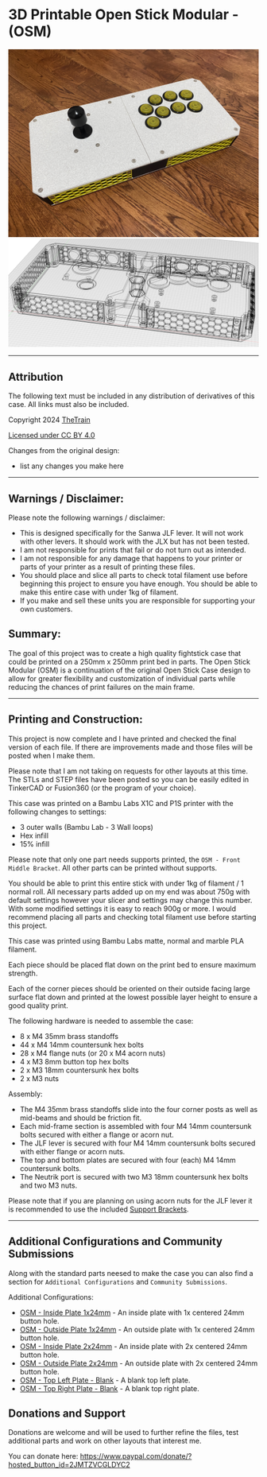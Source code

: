 # 3D Printable Open Stick Modular - (OSM)

![3D Printable Open Stick Modular (OSM) - Complete Front](Assets/OSM%20-%2001.JPG)
![3D Printable Open Stick Modular (OSM) - Wireframe](Assets/OSM%20-%20Wireframe.png)

---

## Attribution

The following text must be included in any distribution of derivatives of this case. All links must also be included.

Copyright 2024 [TheTrain](https://github.com/TheTrainGoes)

[Licensed under CC BY 4.0](https://creativecommons.org/licenses/by/4.0/)

Changes from the original design:
  - list any changes you make here

---

## Warnings / Disclaimer:

Please note the following warnings / disclaimer:
- This is designed specifically for the Sanwa JLF lever.  It will not work with other levers.  It should work with the JLX but has not been tested.
- I am not responsible for prints that fail or do not turn out as intended.
- I am not responsible for any damage that happens to your printer or parts of your printer as a result of printing these files.
- You should place and slice all parts to check total filament use before beginning this project to ensure you have enough.  You should be able to make this entire case with under 1kg of filament.
- If you make and sell these units you are responsible for supporting your own customers.

## Summary:

The goal of this project was to create a high quality fightstick case that could be printed on a 250mm x 250mm print bed in parts.  The Open Stick Modular (OSM) is a continuation of the original Open Stick Case design to allow for greater flexibility and customization of individual parts while reducing the chances of print failures on the main frame.

---

## Printing and Construction:

This project is now complete and I have printed and checked the final version of each file.  If there are improvements made and those files will be posted when I make them.

Please note that I am not taking on requests for other layouts at this time.  The STLs and STEP files have been posted so you can be easily edited in TinkerCAD or Fusion360 (or the program of your choice).

This case was printed on a Bambu Labs X1C and P1S printer with the following changes to settings:
- 3 outer walls (Bambu Lab - 3 Wall loops)
- Hex infill
- 15% infill

Please note that only one part needs supports printed, the `OSM - Front Middle Bracket`.  All other parts can be printed without supports.

You should be able to print this entire stick with under 1kg of filament / 1 normal roll.  All necessary parts added up on my end was about 750g with default settings however your slicer and settings may change this number.  With some modified settings it is easy to reach 900g or more.  I would recommend placing all parts and checking total filament use before starting this project.

This case was printed using Bambu Labs matte, normal and marble PLA filament.

Each piece should be placed flat down on the print bed to ensure maximum strength. 

Each of the corner pieces should be oriented on their outside facing large surface flat down and printed at the lowest possible layer height to ensure a good quality print.

The following hardware is needed to assemble the case:
- 8 x M4 35mm brass standoffs
- 44 x M4 14mm countersunk hex bolts
- 28 x M4 flange nuts (or 20 x M4 acorn nuts)
- 4 x M3 8mm button top hex bolts
- 2 x M3 18mm countersunk hex bolts
- 2 x M3 nuts


Assembly:
- The M4 35mm brass standoffs slide into the four corner posts as well as mid-beams and should be friction fit.
- Each mid-frame section is assembled with four M4 14mm countersunk bolts secured with either a flange or acorn nut.
- The JLF lever is secured with four M4 14mm countersunk bolts secured with either flange or acorn nuts.
- The top and bottom plates are secured with four (each) M4 14mm countersunk bolts.
- The Neutrik port is secured with two M3 18mm countersunk hex bolts and two M3 nuts.

Please note that if you are planning on using acorn nuts for the JLF lever it is recommended to use the included [Support Brackets](3D%20Print%20Files/OSM%20-%20Back%20JLF%20Support%20Bracket.stl).

---

## Additional Configurations and Community Submissions

Along with the standard parts neesed to make the case you can also find a section for `Additional Configurations` and `Community Submissions`.  

Additional Configurations:
- [OSM - Inside Plate 1x24mm](3D%20Print%20Files/Additional%20Configurations/OSM%20-%20Inside%20Plate%201x24mm.stl) - An inside plate with 1x centered 24mm button hole.
- [OSM - Outside Plate 1x24mm](3D%20Print%20Files/Additional%20Configurations/OSM%20-%20Outside%20Plate%201x24mm.stl) - An outside plate with 1x centered 24mm button hole.
- [OSM - Inside Plate 2x24mm](3D%20Print%20Files/Additional%20Configurations/OSM%20-%20Inside%20Plate%202x24mm.stl) - An inside plate with 2x centered 24mm button hole.
- [OSM - Outside Plate 2x24mm](3D%20Print%20Files/Additional%20Configurations/OSM%20-%20Outside%20Plate%202x24mm.stl) - An outside plate with 2x centered 24mm button hole.
- [OSM - Top Left Plate - Blank](3D%20Print%20Files/Additional%20Configurations/OSM%20-%20Top%20Left%20Plate%20-%20Blank.stl) - A blank top left plate.
- [OSM - Top Right Plate - Blank](3D%20Print%20Files/Additional%20Configurations/OSM%20-%20Top%20Right%20Plate%20-%20Blank.stl) - A blank top right plate.

## Donations and Support

Donations are welcome and will be used to further refine the files, test additional parts and work on other layouts that interest me.

You can donate here: https://www.paypal.com/donate/?hosted_button_id=2JMTZVCGLDYC2
